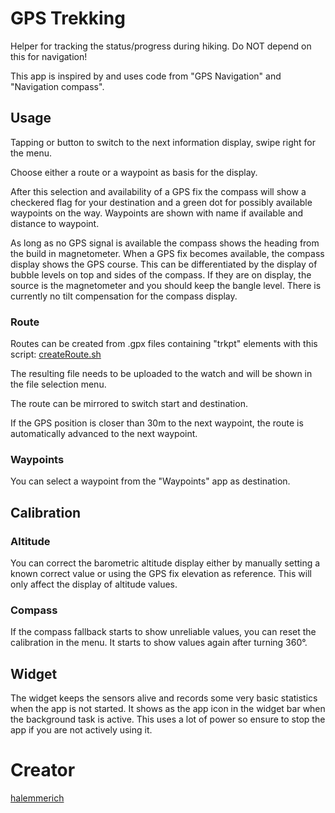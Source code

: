 # GPS Trekking

Helper for tracking the status/progress during hiking. Do NOT depend on this for navigation!

This app is inspired by and uses code from "GPS Navigation" and "Navigation compass".

## Usage

Tapping or button to switch to the next information display, swipe right for the menu.

Choose either a route or a waypoint as basis for the display.

After this selection and availability of a GPS fix the compass will show a checkered flag for your destination and a green dot for possibly available waypoints on the way.
Waypoints are shown with name if available and distance to waypoint.

As long as no GPS signal is available the compass shows the heading from the build in magnetometer. When a GPS fix becomes available, the compass display shows the GPS course. This can be differentiated by the display of bubble levels on top and sides of the compass.
If they are on display, the source is the magnetometer and you should keep the bangle level. There is currently no tilt compensation for the compass display.

### Route

Routes can be created from .gpx files containing "trkpt" elements with this script: [createRoute.sh](createRoute.sh)

The resulting file needs to be uploaded to the watch and will be shown in the file selection menu.

The route can be mirrored to switch start and destination.

If the GPS position is closer than 30m to the next waypoint, the route is automatically advanced to the next waypoint.

### Waypoints

You can select a waypoint from the "Waypoints" app as destination.

## Calibration

### Altitude

You can correct the barometric altitude display either by manually setting a known correct value or using the GPS fix elevation as reference. This will only affect the display of altitude values.

### Compass

If the compass fallback starts to show unreliable values, you can reset the calibration in the menu. It starts to show values again after turning 360°.

## Widget

The widget keeps the sensors alive and records some very basic statistics when the app is not started. It shows as the app icon in the widget bar when the background task is active.
This uses a lot of power so ensure to stop the app if you are not actively using it. 

# Creator

[halemmerich](https://github.com/halemmerich)
